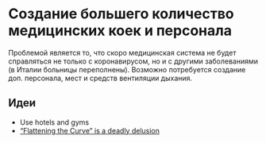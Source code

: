 # Создание большего количество медицинских коек и персонала

Проблемой является то, что скоро медицинская система не будет справляться не только с коронавирусом, но и с другими заболеваниями \(в Италии больницы переполнены\). Возможно потребуется создание доп. персонала, мест и средств вентиляции дыхания.

## Идеи

* Use hotels and gyms
* [“Flattening the Curve” is a deadly delusion](https://medium.com/@joschabach/flattening-the-curve-is-a-deadly-delusion-eea324fe9727)

